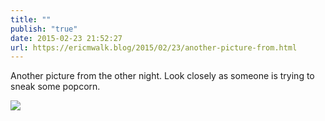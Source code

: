 ```yaml
---
title: ""
publish: "true"
date: 2015-02-23 21:52:27
url: https://ericmwalk.blog/2015/02/23/another-picture-from.html
---
```


Another picture from the other night. Look closely as someone is trying to sneak some popcorn.

![](https://ericmwalk.blog/uploads/2022/4787ecdf5b.jpg)